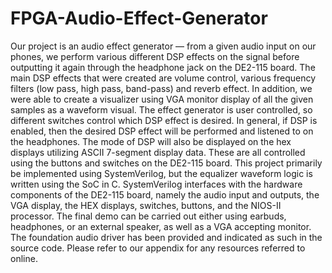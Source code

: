 # FPGA-Audio-Effect-Generator
Our project is an audio effect generator — from a given audio input on our phones, we perform various different DSP effects on the signal before outputting it again through the headphone jack on the DE2-115 board. The main DSP effects that were created are volume control, various frequency filters (low pass, high pass, band-pass) and reverb effect. In addition, we were able to create a visualizer using VGA monitor display of all the given samples as a waveform visual. The effect generator is user controlled, so different switches control which DSP effect is desired. In general, if DSP is enabled, then the desired DSP effect will be performed and listened to on the headphones. The mode of DSP will also be displayed on the hex displays utilizing ASCII 7-segment display data. These are all controlled using the buttons and switches on the DE2-115 board. This project primarily be implemented using SystemVerilog, but the equalizer waveform logic is written using the SoC in C. SystemVerilog interfaces with the hardware components of the DE2-115 board, namely the audio input and outputs, the VGA display, the HEX displays, switches, buttons, and the NIOS-II processor. The final demo can be carried out either using earbuds, headphones, or an external speaker, as well as a VGA accepting monitor. The foundation audio driver has been provided and indicated as such in the source code. Please refer to our appendix for any resources referred to online. 
